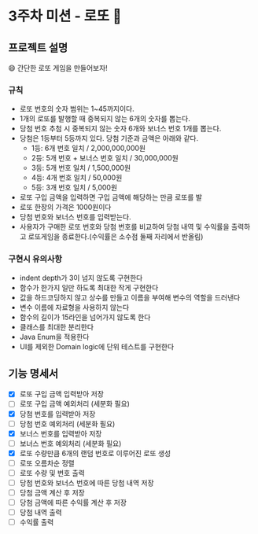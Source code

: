 # 3주차 미션 - 로또 🎱
## 프로젝트 설명
😄 간단한 로또 게임을 만들어보자!
### 규칙
- 로또 번호의 숫자 범위는 1~45까지이다.
- 1개의 로또를 발행할 때 중복되지 않는 6개의 숫자를 뽑는다.
- 당첨 번호 추첨 시 중복되지 않는 숫자 6개와 보너스 번호 1개를 뽑는다.
- 당첨은 1등부터 5등까지 있다. 당첨 기준과 금액은 아래와 같다.
    - 1등: 6개 번호 일치 / 2,000,000,000원
    - 2등: 5개 번호 + 보너스 번호 일치 / 30,000,000원
    - 3등: 5개 번호 일치 / 1,500,000원
    - 4등: 4개 번호 일치 / 50,000원
    - 5등: 3개 번호 일치 / 5,000원
- 로또 구입 금액을 입력하면 구입 금액에 해당하는 만큼 로또를 발
- 로또 한장의 가격은 1000원이다
- 당첨 번호와 보너스 번호를 입력받는다.
- 사용자가 구매한 로또 번호와 당첨 번호를 비교하여 당첨 내역 및 수익률을 출력하고 로또게임을 종료한다.(수익률은 소수점 둘째 자리에서 반올림)

### 구현시 유의사항
- indent depth가 3이 넘지 않도록 구현한다
- 함수가 한가지 일만 하도록 최대한 작게 구현한다
- 값을 하드코딩하지 않고 상수를 만들고 이름을 부여해 변수의 역할을 드러낸다
- 변수 이름에 자료형을 사용하지 않는다
- 함수의 길이가 15라인을 넘어가지 않도록 한다
- 클래스를 최대한 분리한다
- Java Enum을 적용한다
- UI를 제외한 Domain logic에 단위 테스트를 구현한다


## 기능 명세서
- [x] 로또 구입 금액 입력받아 저장
- [ ] 로또 구입 금액 예외처리 (세분화 필요)
- [x] 당첨 번호를 입력받아 저장
- [ ] 당첨 번호 예외처리 (세분화 필요)
- [x] 보너스 번호를 입력받아 저장
- [ ] 보너스 번호 예외처리 (세분화 필요)
- [x] 로또 수량만큼 6개의 랜덤 번호로 이루어진 로또 생성
- [ ] 로또 오름차순 정렬
- [ ] 로또 수량 및 번호 출력
- [ ] 당첨 번호와 보너스 번호에 따른 당첨 내역 저장
- [ ] 당첨 금액 계산 후 저장
- [ ] 당첨 금액에 따른 수익률 계산 후 저장
- [ ] 당첨 내역 출력
- [ ] 수익률 출력